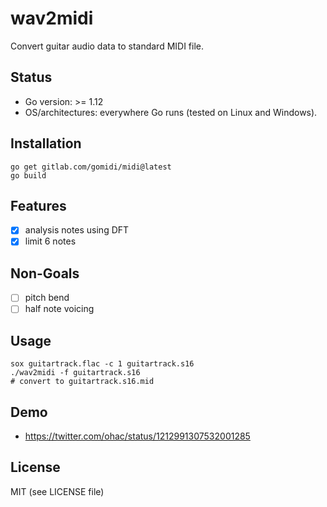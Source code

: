 # wav2midi
Convert guitar audio data to standard MIDI file.

## Status

- Go version: >= 1.12
- OS/architectures: everywhere Go runs (tested on Linux and Windows).

## Installation

```
go get gitlab.com/gomidi/midi@latest
go build
```

## Features

- [x] analysis notes using DFT
- [x] limit 6 notes

## Non-Goals

- [ ] pitch bend
- [ ] half note voicing

## Usage

```
sox guitartrack.flac -c 1 guitartrack.s16
./wav2midi -f guitartrack.s16
# convert to guitartrack.s16.mid
```

## Demo

- https://twitter.com/ohac/status/1212991307532001285

## License

MIT (see LICENSE file) 

